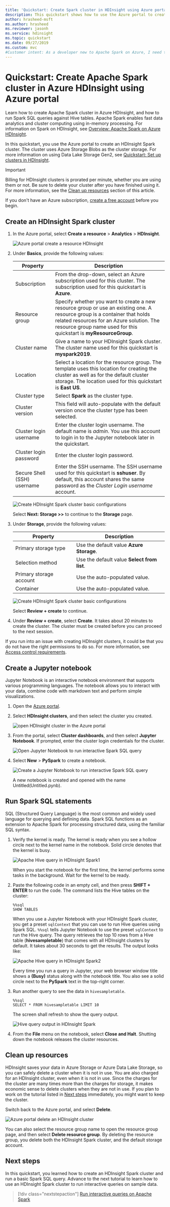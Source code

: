 ```yaml
---
title: 'Quickstart: Create Spark cluster in HDInsight using Azure portal'
description: This quickstart shows how to use the Azure portal to create an Apache Spark cluster in Azure HDInsight, and run a Spark SQL.
author: hrasheed-msft
ms.author: hrasheed
ms.reviewer: jasonh
ms.service: hdinsight
ms.topic: quickstart
ms.date: 09/27/2019
ms.custom: mvc
#Customer intent: As a developer new to Apache Spark on Azure, I need to see how to create a spark cluster and query some data.
---
```


# Quickstart: Create Apache Spark cluster in Azure HDInsight using Azure portal

Learn how to create Apache Spark cluster in Azure HDInsight, and how to run Spark SQL queries against Hive tables. Apache Spark enables fast data analytics and cluster computing using in-memory processing. For information on Spark on HDInsight, see [Overview: Apache Spark on Azure HDInsight](apache-spark-overview.md).

In this quickstart, you use the Azure portal to create an HDInsight Spark cluster. The cluster uses Azure Storage Blobs as the cluster storage. For more information on using Data Lake Storage Gen2, see [Quickstart: Set up clusters in HDInsight](../../storage/data-lake-storage/quickstart-create-connect-hdi-cluster.md).

> [!IMPORTANT]  
> Billing for HDInsight clusters is prorated per minute, whether you are using them or not. Be sure to delete your cluster after you have finished using it. For more information, see the [Clean up resources](#clean-up-resources) section of this article.

If you don't have an Azure subscription, [create a free account](https://azure.microsoft.com/free/) before you begin.

## Create an HDInsight Spark cluster

1. In the Azure portal, select **Create a resource** > **Analytics** > **HDInsight**.

    ![Azure portal create a resource HDInsight](./media/apache-spark-jupyter-spark-sql-use-portal/azure-portal-create-hdinsight-spark-cluster.png "HDInsight on Azure portal")

1. Under **Basics**, provide the following values:

    |Property  |Description  |
    |---------|---------|
    |Subscription  | From the drop-down, select an Azure subscription used for this cluster. The subscription used for this quickstart is **Azure**. |
    |Resource group | Specify whether you want to create a new resource group or use an existing one. A resource group is a container that holds related resources for an Azure solution. The resource group name used for this quickstart is **myResourceGroup**. |
    |Cluster name | Give a name to your HDInsight Spark cluster. The cluster name used for this quickstart is **myspark2019**.|
    |Location   | Select a location for the resource group. The template uses this location for creating the cluster as well as for the default cluster storage. The location used for this quickstart is **East US**. |
    |Cluster type| Select **Spark** as the cluster type.|
    |Cluster version|This field will auto-populate with the default version once the cluster type has been selected.|
    |Cluster login username| Enter the cluster login username.  The default name is *admin*. You use this account to login in to the Jupyter notebook later in the quickstart. |
    |Cluster login password| Enter the cluster login password. |
    |Secure Shell (SSH) username| Enter the SSH username. The SSH username used for this quickstart is **sshuser**. By default, this account shares the same password as the *Cluster Login username* account. |

    ![Create HDInsight Spark cluster basic configurations](./media/apache-spark-jupyter-spark-sql-use-portal/azure-portal-cluster-basics-spark.png "Create Spark cluster in HDInsight the Basic configurations")

    Select **Next: Storage >>** to continue to the **Storage** page.

1. Under **Storage**, provide the following values:

    |Property  |Description  |
    |---------|---------|
    |Primary storage type|Use the default value **Azure Storage**.|
    |Selection method|Use the default value **Select from list**.|
    |Primary storage account|Use the auto-populated value.|
    |Container|Use the auto-populated value.|

    ![Create HDInsight Spark cluster basic configurations](./media/apache-spark-jupyter-spark-sql-use-portal/azure-portal-cluster-storage.png "Create Spark cluster in HDInsight the Basic configurations")

    Select **Review + create** to continue.

1. Under **Review + create**, select **Create**. It takes about 20 minutes to create the cluster. The cluster must be created before you can proceed to the next session.

If you run into an issue with creating HDInsight clusters, it could be that you do not have the right permissions to do so. For more information, see [Access control requirements](../hdinsight-hadoop-create-linux-clusters-portal.md).

## Create a Jupyter notebook

Jupyter Notebook is an interactive notebook environment that supports various programming languages. The notebook allows you to interact with your data, combine code with markdown text and perform simple visualizations.

1. Open the [Azure portal](https://portal.azure.com).

1. Select **HDInsight clusters**, and then select the cluster you created.

    ![open HDInsight cluster in the Azure portal](./media/apache-spark-jupyter-spark-sql/azure-portal-open-hdinsight-cluster.png)

1. From the portal, select **Cluster dashboards**, and then select **Jupyter Notebook**. If prompted, enter the cluster login credentials for the cluster.

   ![Open Jupyter Notebook to run interactive Spark SQL query](./media/apache-spark-jupyter-spark-sql/hdinsight-spark-open-jupyter-interactive-spark-sql-query.png "Open Jupyter Notebook to run interactive Spark SQL query")

1. Select **New** > **PySpark** to create a notebook.

   ![Create a Jupyter Notebook to run interactive Spark SQL query](./media/apache-spark-jupyter-spark-sql/hdinsight-spark-create-jupyter-interactive-spark-sql-query.png "Create a Jupyter Notebook to run interactive Spark SQL query")

   A new notebook is created and opened with the name Untitled(Untitled.pynb).

## Run Spark SQL statements

SQL (Structured Query Language) is the most common and widely used language for querying and defining data. Spark SQL functions as an extension to Apache Spark for processing structured data, using the familiar SQL syntax.

1. Verify the kernel is ready. The kernel is ready when you see a hollow circle next to the kernel name in the notebook. Solid circle denotes that the kernel is busy.

    ![Apache Hive query in HDInsight Spark1](./media/apache-spark-jupyter-spark-sql/jupyter-spark-kernel-status.png "Hive query in HDInsight Spark1")

    When you start the notebook for the first time, the kernel performs some tasks in the background. Wait for the kernel to be ready.

1. Paste the following code in an empty cell, and then press **SHIFT + ENTER** to run the code. The command lists the Hive tables on the cluster:

    ```PySpark
    %%sql
    SHOW TABLES
    ```

    When you use a Jupyter Notebook with your HDInsight Spark cluster, you get a preset `sqlContext` that you can use to run Hive queries using Spark SQL. `%%sql` tells Jupyter Notebook to use the preset `sqlContext` to run the Hive query. The query retrieves the top 10 rows from a Hive table (**hivesampletable**) that comes with all HDInsight clusters by default. It takes about 30 seconds to get the results. The output looks like:

    ![Apache Hive query in HDInsight Spark2](./media/apache-spark-jupyter-spark-sql/hdinsight-spark-get-started-hive-query.png "Hive query in HDInsight Spark2")

    Every time you run a query in Jupyter, your web browser window title shows a **(Busy)** status along with the notebook title. You also see a solid circle next to the **PySpark** text in the top-right corner.

1. Run another query to see the data in `hivesampletable`.

    ```PySpark
    %%sql
    SELECT * FROM hivesampletable LIMIT 10
    ```

    The screen shall refresh to show the query output.

    ![Hive query output in HDInsight Spark](./media/apache-spark-jupyter-spark-sql/hdinsight-spark-get-started-hive-query-output.png "Hive query output in HDInsight Spark")

1. From the **File** menu on the notebook, select **Close and Halt**. Shutting down the notebook releases the cluster resources.

## Clean up resources

HDInsight saves your data in Azure Storage or Azure Data Lake Storage, so you can safely delete a cluster when it is not in use. You are also charged for an HDInsight cluster, even when it is not in use. Since the charges for the cluster are many times more than the charges for storage, it makes economic sense to delete clusters when they are not in use. If you plan to work on the tutorial listed in [Next steps](#next-steps) immediately, you might want to keep the cluster.

Switch back to the Azure portal, and select **Delete**.

![Azure portal delete an HDInsight cluster](./media/apache-spark-jupyter-spark-sql/hdinsight-azure-portal-delete-cluster.png "Delete HDInsight cluster")

You can also select the resource group name to open the resource group page, and then select **Delete resource group**. By deleting the resource group, you delete both the HDInsight Spark cluster, and the default storage account.

## Next steps

In this quickstart, you learned how to create an HDInsight Spark cluster and run a basic Spark SQL query. Advance to the next tutorial to learn how to use an HDInsight Spark cluster to run interactive queries on sample data.

> [!div class="nextstepaction"]
> [Run interactive queries on Apache Spark](./apache-spark-load-data-run-query.md)
